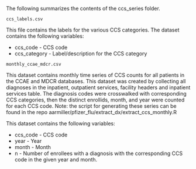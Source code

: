 The following summarizes the contents of the ccs_series folder.


`ccs_labels.csv`

This file contains the labels for the various CCS categories. The dataset contains the following variables:
  - ccs_code - CCS code
  - ccs_category - Label/description for the CCS category

`monthly_ccae_mdcr.csv`

This dataset contains monthly time series of CCS counts for all patients in the CCAE and MDCR databases. This dataset was created by collecting all diagnoses in the inpatient, outpatient services, facility headers and inpatient services table. The diagnosis codes were crosswalked with corresponding CCS categories, then the distinct enrollids, month, and year were counted for each CCS code. Note: the script for generating these series can be found in the repo aarmiller/pfizer_flu/extract_dx/extract_ccs_monthly.R

This dataset contains the following variables:
- ccs_code - CCS code
- year - Year
- month - Month
- n - Number of enrollees with a diagnosis with the corresponding CCS code in the given year and month.